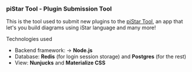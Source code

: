 ### piStar Tool - Plugin Submission Tool
This is the tool used to submit new plugins to the [piStar Tool](http://www.cin.ufpe.br/~jhcp/pistar/), an app that let's you build diagrams using iStar language and many more!



Technologies used
- Backend framework: -> **Node.js**
- Database: **Redis** (for login session storage) and **Postgres** (for the rest)
- View: **Nunjucks** and **Materialize CSS**
